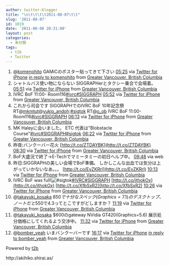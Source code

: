 ```yaml
---
author: twitter-blogger
title: "\n\t\t\t\t2011-08-07\t\t"
slug: '2011-08-07'
id: 1019
date: '2011-08-08 20:31:00'
layout: post
categories:
  - 未分類
tags:
  - t2b
  - Twitter
---
```


<div xmlns:georss="http://www.georss.org/georss">

1.  <span><span>@[komenohito](http://twitter.com/komenohito "komenohito") GAMiCのポスター貼ってきて下さい</span> <span>[<span>05:25</span>](http://twitter.com/o_ob/status/100241223272509440) <span>via [Twitter for iPhone](http://twitter.com/#!/download/iphone)</span> [in reply to komenohito](http://twitter.com/komenohito/status/100237547334139904) from [Greater Vancouver, British Columbia<span></span>](http://maps.google.com/maps?q=49.27714568,-123.12692698)</span></span>
2.  <span><span>シャトルバス使い物にならない SIGGRAPHerとタクシー乗合で会場着。</span> <span>[<span>05:51</span>](http://twitter.com/o_ob/status/100247632622002176) <span>via [Twitter for iPhone](http://twitter.com/#!/download/iphone)</span> from [Greater Vancouver, British Columbia<span></span>](http://maps.google.com/maps?q=49.28615176,-123.11500290)</span></span>
3.  <span><span>IVRC BoF 11:00- Room116[#ivrc](http://twitter.com/search?q=%23ivrc "#ivrc")[#SIGGRAPH](http://twitter.com/search?q=%23SIGGRAPH "#SIGGRAPH")</span> <span>[<span>05:52</span>](http://twitter.com/o_ob/status/100247848997752832) <span>via [Twitter for iPhone](http://twitter.com/#!/download/iphone)</span> from [Greater Vancouver, British Columbia<span></span>](http://maps.google.com/maps?q=49.28615176,-123.11500290)</span></span>
4.  <span><span>これから司会です SIGGRAPHでのIVRC BoF 10年記念祭 RT@[mkmtut](http://twitter.com/mkmtut "mkmtut")@[yukio_andoh](http://twitter.com/yukio_andoh "yukio_andoh"):[#sigtok](http://twitter.com/search?q=%23sigtok "#sigtok") RT@[o_ob](http://twitter.com/o_ob "o_ob") IVRC BoF 11:00- Room116[#ivrc](http://twitter.com/search?q=%23ivrc "#ivrc")[#SIGGRAPH](http://twitter.com/search?q=%23SIGGRAPH "#SIGGRAPH")</span> <span>[<span>06:13</span>](http://twitter.com/o_ob/status/100253233808814080) <span>via [Twitter for iPhone](http://twitter.com/#!/download/iphone)</span> from [Greater Vancouver, British Columbia<span></span>](http://maps.google.com/maps?q=49.28615176,-123.11500290)</span></span>
5.  <span><span>MK Haleyに会いました。 ETC 代表は"Blobstacle Course"[#ivrc](http://twitter.com/search?q=%23ivrc "#ivrc")[#SIGGRAPH](http://twitter.com/search?q=%23SIGGRAPH "#SIGGRAPH")[#sigtok](http://twitter.com/search?q=%23sigtok "#sigtok")</span> <span>[<span>06:22</span>](http://twitter.com/o_ob/status/100255599031353344) <span>via [Twitter for iPhone](http://twitter.com/#!/download/iphone)</span> from [Greater Vancouver, British Columbia<span></span>](http://maps.google.com/maps?q=49.28849629,-123.11699592)</span></span>
6.  <span><span>昨夜:バンクーバー花火 [http://t.co/ZTDAYBK](http://t.co/ZTDAYBK)</span> <span>[<span>08:30</span>](http://twitter.com/o_ob/status/100287737801875457) <span>via [Twitter for iPhone](http://twitter.com/#!/download/iphone)</span> from [Greater Vancouver, British Columbia<span></span>](http://maps.google.com/maps?q=49.28929571,-123.11755157)</span></span>
7.  <span><span>BoF大盛況で終了→E-Techでマミータミーの初日ヘルプ中。</span> <span>[<span>09:48</span>](http://twitter.com/o_ob/status/100307223057661952) <span>via web</span></span></span>
8.  <span><span>昨日:SIGGRAPHの美しい会場でBoF準備。 しかしこんな出血では気分は上がっていかないなあ。。。 [http://t.co/EvZKRrl](http://t.co/EvZKRrl)</span> <span>[<span>10:13</span>](http://twitter.com/o_ob/status/100313705492914176) <span>via [Twitter for iPhone](http://twitter.com/#!/download/iphone)</span> from [Greater Vancouver, British Columbia<span></span>](http://maps.google.com/maps?q=49.28692997,-123.11760978)</span></span>
9.  <span><span>IVRC BoF was full!![#sigtok](http://twitter.com/search?q=%23sigtok "#sigtok")[#IVRC](http://twitter.com/search?q=%23IVRC "#IVRC")[#SIGGRAPH](http://twitter.com/search?q=%23SIGGRAPH "#SIGGRAPH") [http://t.co/jthokOx](http://t.co/jthokOx) [http://t.co/XfbSxR2](http://t.co/XfbSxR2)</span> <span>[<span>10:26</span>](http://twitter.com/o_ob/status/100317026404413440) <span>via [Twitter for iPhone](http://twitter.com/#!/download/iphone)</span> from [Greater Vancouver, British Columbia<span></span>](http://maps.google.com/maps?q=49.2837181,-123.12246453)</span></span>
10.  <span><span>@[takayuki_kosaka](http://twitter.com/takayuki_kosaka "takayuki_kosaka") $850で十分なスペック(Graphics=7.1)のデスクトップ、ノートだと$550で4.3ってとこですがどしますか？</span> <span>[<span>11:19</span>](http://twitter.com/o_ob/status/100330346561810432) <span>via [Twitter for iPhone](http://twitter.com/#!/download/iphone)</span> from [Greater Vancouver, British Columbia<span></span>](http://maps.google.com/maps?q=49.28176105,-123.12139075)</span></span>
11.  <span><span>@[takayuki_kosaka](http://twitter.com/takayuki_kosaka "takayuki_kosaka") $600のgateway NVidia GT420(Graphics=5.6) 展示処分価格にしてくれるよう交渉中。</span> <span>[<span>11:32</span>](http://twitter.com/o_ob/status/100333400640069633) <span>via [Twitter for iPhone](http://twitter.com/#!/download/iphone)</span> from [Greater Vancouver, British Columbia<span></span>](http://maps.google.com/maps?q=49.28144613,-123.11973940)</span></span>
12.  <span><span>@[bomber_yeah](http://twitter.com/bomber_yeah "bomber_yeah") いまバンクーバーです</span> <span>[<span>16:17</span>](http://twitter.com/o_ob/status/100405133917171712) <span>via [Twitter for iPhone](http://twitter.com/#!/download/iphone)</span> [in reply to bomber_yeah](http://twitter.com/bomber_yeah/status/100393527858577408) from [Greater Vancouver, British Columbia<span></span>](http://maps.google.com/maps?q=49.28968498,-123.11682346)</span></span>

</div>

Powered by [t2b](http://t2b.utilz.jp/)

<div>http://akihiko.shirai.as/</div>